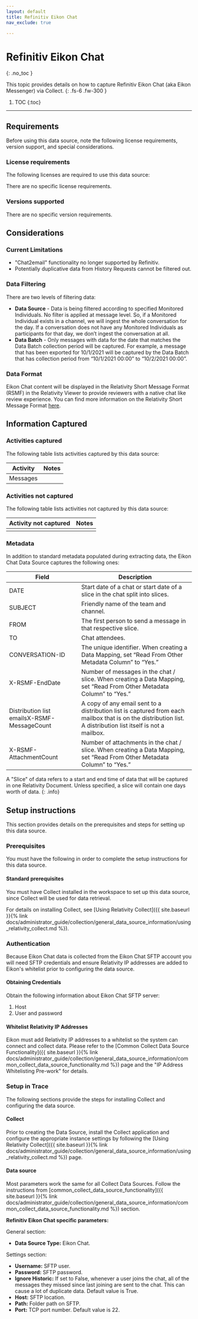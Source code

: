 ```yaml
---
layout: default
title: Refinitiv Eikon Chat
nav_exclude: true

---
```


# Refinitiv Eikon Chat
{: .no_toc }

This topic provides details on how to capture Refinitiv Eikon Chat (aka Eikon Messenger) via Collect.
{: .fs-6 .fw-300 }

1. TOC
{:toc}

---

## Requirements
Before using this data source, note the following license requirements, version support, and special considerations.

### License requirements
The following licenses are required to use this data source:

There are no specific license requirements.

### Versions supported
There are no specific version requirements.

## Considerations

### Current Limitations 

- "Chat2email" functionality no longer supported by Refinitiv.
- Potentially duplicative data from History Requests cannot be filtered out.

### Data Filtering

There are two levels of filtering data: 

- **Data Source** - Data is being filtered according to specified Monitored Individuals. No filter is applied at message level. So, if a Monitored Individual exists in a channel, we will ingest the whole conversation for the day. If a conversation does not have any Monitored Individuals as participants for that day, we don’t ingest the conversation at all.
- **Data Batch** - Only messages with data for the date that matches the Data Batch collection period will be captured. For example, a message that has been exported for 10/1/2021 will be captured by the Data Batch that has collection period from “10/1/2021 00:00” to “10/2/2021 00:00”.

### Data Format
Eikon Chat content will be displayed in the Relativity Short Message Format (RSMF) in the Relativity Viewer to provide reviewers with a native chat like review experience. You can find more information on the Relativity Short Message Format [here](https://help.relativity.com/RelativityOne/Content/System_Guides/Relativity_Short_Message_Format/Relativity_Short_Message_Format.htm).

## Information Captured

### Activities captured

The following table lists activities captured by this data source:

| Activity                                                     | Notes                                               |
| ------------------------------------------------------------ | --------------------------------------------------- |
| Messages                            |                                                     |

### Activities not captured

The following table lists activities not captured by this data source:

| Activity not captured                                        | Notes                                                |
| ------------------------------------------------------------ | ---------------------------------------------------- |
|                                                |                                                      |

### Metadata 

In addition to standard metadata populated during extracting data, the Eikon Chat Data Source captures the following ones: 

| Field                                       | Description                                                  |
| ------------------------------------------- | ------------------------------------------------------------ |
| DATE                                        | Start date of a chat or start date of a slice in the chat split into slices. |
| SUBJECT                                     | Friendly name of the team and channel.                       |
| FROM                                        | The first person to send a message in that respective slice. |
| TO                                          | Chat attendees.                                              |
| CONVERSATION-ID                             | The unique identifier. When creating a Data Mapping, set “Read From Other Metadata Column” to “Yes.” |
| X-RSMF-EndDate                              | Number of messages in the chat / slice. When creating a Data Mapping, set “Read From Other Metadata Column” to “Yes.” |
| Distribution list emailsX-RSMF-MessageCount | A copy of any email sent to a distribution list is captured from each mailbox that is on the distribution list. A distribution list itself is not a mailbox. |
| X-RSMF-AttachmentCount                      | Number of attachments in the chat / slice. When creating a Data Mapping, set “Read From Other Metadata Column” to “Yes.” |

A "Slice" of data refers to a start and end time of data that will be captured in one Relativity Document. Unless specified, a slice will contain one days worth of data.
{: .info}

## Setup instructions 

This section provides details on the prerequisites and steps for setting up this data source.

### Prerequisites

You must have the following in order to complete the setup instructions for this data source.

#### Standard prerequisites

You must have Collect installed in the workspace to set up this data source, since Collect will be used for data retrieval. 

For details on installing Collect, see [Using Relativity Collect]({{ site.baseurl }}{% link docs/administrator_guide/collection/general_data_source_information/using_relativity_collect.md %}).

### Authentication

Because Eikon Chat data is collected from the Eikon Chat SFTP account you will need SFTP credentials and ensure Relativity IP addresses are added to Eikon's whitelist prior to configuring the data source.

#### Obtaining Credentials

Obtain the following information about Eikon Chat SFTP server: 
1. Host
2. User and password

#### Whitelist Relativity IP Addresses

Eikon must add Relativity IP addresses to a whitelist so the system can connect and collect data. Please refer to the [Common Collect Data Source Functionality]({{ site.baseurl }}{% link docs/administrator_guide/collection/general_data_source_information/common_collect_data_source_functionality.md %}) page and the "IP Address Whitelisting Pre-work" for details.

### Setup in Trace

The following sections provide the steps for installing Collect and configuring the data source.

#### Collect

Prior to creating the Data Source, install the Collect application and configure the appropriate instance settings by following the [Using Relativity Collect]({{ site.baseurl }}{% link docs/administrator_guide/collection/general_data_source_information/using_relativity_collect.md %}) page.

#### Data source

Most parameters work the same for all Collect Data Sources. Follow the instructions from [common_collect_data_source_functionality]({{ site.baseurl }}{% link docs/administrator_guide/collection/general_data_source_information/common_collect_data_source_functionality.md %}) section. 

**Refinitiv Eikon Chat specific parameters:** 

General section: 

- **Data Source Type:** Eikon Chat.  

Settings section:

- **Username:** SFTP user.
- **Password:** SFTP password.
- **Ignore Historic:** If set to False, whenever a user joins the chat, all of the messages they missed since last joining are sent to the chat. This can cause a lot of duplicate data. Default value is True.
- **Host:** SFTP location.
- **Path:** Folder path on SFTP.
- **Port:** TCP port number. Default value is 22.


 

